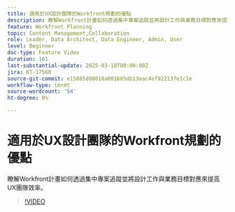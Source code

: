 ```yaml
---
title: 適用於UX設計團隊的Workfront規劃的優點
description: 瞭解Workfront計畫如何透過集中專案追蹤並將設計工作與業務目標對應來提高UX團隊效率。
feature: Workfront Planning
topic: Content Management,Collaboration
role: Leader, Data Architect, Data Engineer, Admin, User
level: Beginner
doc-type: Feature Video
duration: 161
last-substantial-update: 2025-03-18T00:00:00Z
jira: KT-17568
source-git-commit: e15885d80018a001605db13eac4ef922137e1c1e
workflow-type: tm+mt
source-wordcount: '54'
ht-degree: 0%

---
```



# 適用於UX設計團隊的Workfront規劃的優點

瞭解Workfront計畫如何透過集中專案追蹤並將設計工作與業務目標對應來提高UX團隊效率。

>[!VIDEO](https://video.tv.adobe.com/v/3452191/?learn=on&enablevpops&captions=chi_hant)

